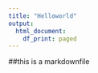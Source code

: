 ```yaml
---
title: "Helloworld"
output:
  html_document:
    df_print: paged
---
```


##this is a markdownfile